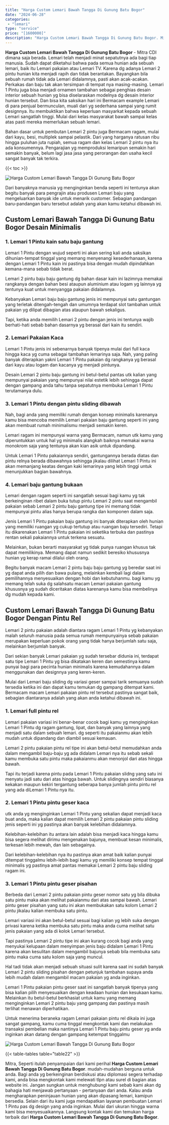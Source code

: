```yaml
---
title: "Harga Custom Lemari Bawah Tangga Di Gunung Batu Bogor"
date: "2024-06-28"
categories:
 - "lemari"
type: "service"
price: "[1600000]"
description: "Harga Custom Lemari Bawah Tangga Di Gunung Batu Bogor. Mitra, Spereti itulah penyampaian dari kami perihal **Harga Custom Lemari Bawah Tangga Di Gunung Batu..."
---
```


**Harga Custom Lemari Bawah Tangga Di Gunung Batu Bogor** - Mitra CDI dimana saja berada. Lemari telah menjadi minat sepatutnya ada bagi tiap manusia. Sudah dapat diketahui bahwa pada semua hunian ada sebuah lemari, baik itu Lemari pakaian atau Lemari TV. Karena dg adanya Lemari 2 pintu hunian kita menjadi rapih dan tidak berantakan. Bayangkan bila sebuah rumah tidak ada Lemari didalamnya, pasti akan acak-acakan. Perkakas dan baju tak akan tersimpan di tempat nya masing-masing. Lemari 1 Pintu juga bisa menjadi ornamen tambahan sebagai penghias desain interior sebuah hunian yg bisa diselaraskan modelnya dg desain interior hunian tersebut. Dan bisa kita saksikan hari ini Bermacam example Lemari di para penjual bermunculan, muali dari yg sederhana sampai yang rumit designnya. Itu membuktikan bahwa keperluan masyarkat kepada sebuah Lemari sangatlah tinggi. Mulai dari kelas masyarakat bawah sampai kelas atas pasti mereka memerlukan sebuah lemari.

Bahan dasar untuk pembutan Lemari 2 pintu juga Bermacam ragam, mulai dari kayu, besi, multiplek sampai pelastik. Dari yang harganya ratusan ribu hingga puluhan juta rupiah, semua ragam dan kelas Lemari 2 pintu nya itu ada konsumennya. Pengarajian yg memproduksi lemaripun semakin hari semakin banyak, belum lagi jasa jasa yang perorangan dan usaha kecil sangat banyak tak terkira.

{{< toc >}}

![Harga Custom Lemari Bawah Tangga Di Gunung Batu Bogor](/images/mebel/dipan-anak-005.jpg)

Dari banyaknya manusia yg menginginkan benda seperti ini tentunya akan begitu banyak para pengrajin atau produsen Lemari baju yang mengeluarkan banyak ide untuk menarik customer. Sebagian pandangan baru-pandangan baru tersebut adalah yang akan kamu ketahui dibawah ini.

## Custom Lemari Bawah Tangga Di Gunung Batu Bogor Desain Minimalis

### 1\. Lemari 1 Pintu kain satu baju gantung

Lemari 1 Pintu dengan wujud seperti ini akan sering kali anda saksikan dihunian-tempat tinggal yang memang menyenangi kesederhanaan, karena dengan Lemari 1 Pintu kain ini pastinya bisa dengan mudah dipindahkan kemana-mana sebab tidak berat.

Lemari 2 pintu baju baju gantung dg bahan dasar kain ini lazimnya memakai rangkanya dengan bahan besi ataupun aluminium atau logam yg lainnya yg tentunya kuat untuk menyangga pakaian didalamnya.

Kebanyakan Lemari baju baju gantung jenis ini mempunyai satu gantungan yang terletak ditengah-tengah dan umumnya terdapat slot tambahan untuk pakaian yg dilipat dibagian atas ataupun bawah sekaligus.

Tapi, ketika anda memilih Lemari 2 pintu dengan jenis ini tentunya wajib berhati-hati sebab bahan dasarnya yg berasal dari kain itu sendiri.

### 2\. Lemari Pakaian Kaca

Lemari 1 Pintu jenis ini sebenarnya banyak tipenya mulai dari full kaca hingga kaca yg cuma sebagai tambahan lemarinya saja. Nah, yang paling banyak diterapkan yakni Lemari 1 Pintu pakaian dg rangkanya yg berasal dari kayu atau logam dan kacanya yg menjadi pintunya.

Desain Lemari 2 pintu baju gantung ini betul-betul pantas utk kalian yang mempunyai pakaian yang mempunyai nilai estetik lebih sehingga dapat dengan gampang anda tahu tanpa sepatutnya membuka Lemari 1 Pintu terutamanya dulu.

### 3\. Lemari 1 Pintu dengan pintu sliding dibawah

Nah, bagi anda yang memiliki rumah dengan konsep minimalis karenanya kamu bisa mencoba memilih Lemari pakaian baju gantung seperti ini yang akan membuat rumah minimalismu menjadi semakin keren.

Lemari ragam ini mempunyai warna yang Bermacam, namun utk kamu yang diperuntukkan untuk hal yg minimalis alangkah baiknya memakai warna monokrom saja yang tentunya akan kian asik untuk dipandang.

Untuk Lemari 1 Pintu pakaiannya sendiri, gantungannya berada diatas dan pintu relnya berada dibawahnya sehingga jikalau dilihat Lemari 1 Pintu ini akan memanjang keatas dengan kaki lemarinya yang lebih tinggi untuk menunjukkan bagian bawahnya.

### 4\. Lemari baju gantung bukaan

Lemari dengan ragam seperti ini sangatlah sesuai bagi kamu yg tak berkeinginan ribet dalam buka tutup pintu Lemari 2 pintu saat mengambil pakaian sebab Lemari 2 pintu baju gantung tipe ini memang tidak mempunyai pintu alias hanya berupa rangka dan komponen dalam saja.

Jenis Lemari 1 Pintu pakaian baju gantung ini banyak diterapkan oleh hunian yang memiliki ruangan yg cukup tertutup atau ruangan baju tersediri. Tetapi itu dikarenakan Lemari 1 Pintu pakaian ini seketika terbuka dan pastinya rentan sekali pakaiannya untuk terkena sesuatu.

Melainkan, bukan berarti masyarakat yg tidak punya ruangan khusus tak dapat memilikinya. Memang dapat namun sedikit beresiko khususnya hunian yg kerap ramai dilalui oleh orang.

Begitu banyak macam Lemari 2 pintu baju baju gantung yg beredar saat ini yg dapat anda pilih dan bawa pulang, melainkan kembali lagi dalam pemilihannya menyesuaikan dengan hobi dan kebutuhanmu. bagi kamu yg memang telah suka dg salahsatu macam Lemari pakaian gantung khususnya yg sudah diceritakan diatas karenanya kamu bisa membelinya dg mudah kepada kami.

## Custom Lemari Bawah Tangga Di Gunung Batu Bogor Dengan Pintu Rel

Lemari 2 pintu pakaian adalah diantara ragam Lemari 1 Pintu yg kebanyakan malah seluruh manusia pada semua rumah mempunyainya sebab pakaian merupakan keperluan pokok orang yang tidak hanya berjumlah satu saja, melainkan berjumlah banyak.

Dari sekian banyak Lemari pakaian yg sudah tersebar didunia ini, terdapat satu tipe Lemari 1 Pintu yg bisa dikatakan keren dan semestinya kamu punyai bagi para pecinta hunian minimalis karena kemudahannya dalam menggunakan dan designnya yang keren-keren.

Mulai dari Lemari baju sliding dg variasi geser sampai tarik semuanya sudah tersedia ketika ini dan dapat kamu temukan dg gampang ditempat kami. Bermacam macam Lemari pakaian pintu rel tersebut pastinya sangat baik, sebagian diantaranya adalah yang akan anda ketahui dibawah ini.

### 1\. Lemari full pintu rel

Lemari pakaian variasi ini benar-benar cocok bagi kamu yg menginginkan Lemari 1 Pintu dg ragam gantung, lipat, dan banyak yang lainnya yang menjadi satu dalam sebuah lemari. dg seperti itu pakaianmu akan lebih mudah untuk dipandang dan diambil sesuai kemauan.

Lemari 2 pintu pakaian pintu rel tipe ini akan betul-betul memudahkan anda dalam mengambil baju-baju yg ada didalam Lemari nya itu sebab sekali kamu membuka satu pintu maka pakaianmu akan menonjol dari atas hingga bawah.

Tapi itu terjadi karena pintu pada Lemari 1 Pintu pakaian slidng yang satu ini menyatu jadi satu dari atas hingga bawah. Untuk slidingnya sendiri biasanya kekakan maupun kekiri tergantung seberapa banya jumlah pintu pintu rel yang ada diLemari 1 Pintu nya itu.

### 2\. Lemari 1 Pintu pintu geser kaca

utk anda yg menginginkan Lemari 1 Pintu yang sekalian dapat menjadi kaca buat anda, maka kalian dapat memilih Lemari 2 pintu pakaian pintu sliding jenis seperti ini yg pastinya akan banyak kelebihan didalamnya.

Kelebihan-kelebihan itu antara lain adalah bisa menjadi kaca hingga kamu bisa segera melihat dirimu mengenakan bajunya, membuat kesan minimalis, terkesan lebih mewah, dan lain sebagainya.

Dari kelebihan-kelebihan nya itu pastinya akan amat baik kalian punyai ditempat tinggalmu lebih-lebih bagi kamu yg memiliki konsep tempat tinggal minimalis yg pastinya amat pantas memakai Lemari 2 pintu baju sliding ragam ini.

### 3\. Lemari 1 Pintu pintu geser pisahan

Berbeda dari Lemari 2 pintu pakaian pintu geser nomor satu yg bila dibuka satu pintu maka akan melihat pakaianmu dari atas sampai bawah. Lemari pintu geser pisahan yang satu ini akan membukakan satu kolom Lemari 2 pintu jikalau kalian membuka satu pintu.

Lemari variasi ini akan betul-betul sesuai bagi kalian yg lebih suka dengan privasi karena ketika membuka satu pintu maka anda cuma melihat satu jenis pakaian yang ada di kolok Lemari tersebut.

Tapi pastinya Lemari 2 pintu tipe ini akan kurang cocok bagi anda yang menyukai kelupaan dalam menyimpan jenis baju didalam Lemari 1 Pintu karena akan kesulitan dalam mengambil bajunya sebab bila membuka satu pintu maka cuma satu kolom saja yang muncul.

Hal tadi tidak akan menjadi sebuah situasi sulit karena saat ini sudah banyak Lemari 2 pintu sliding pisahan dengan petunjuk tambahan supaya anda lebih mudah dalam mengambil macam pakaian yg anda inginkan.

Lemari 1 Pintu pakaian pintu geser saat ini sangatlah banyak tipenya yang bisa kalian pilih menyesuaikan dengan keadaan hunian dan kesukaan kamu. Melainkan itu betul-betul berkhasiat untuk kamu yang memang menginginkan Lemari 2 pintu baju yang gampang dan pastinya masih terlihat menawan diperhatikan.

Untuk menerima beraneka ragam Lemari pakaian pintu rel dikala ini juga sangat gampang, kamu cuma tinggal mengkontak kami dan melakukan transaksi pembelian maka nantinya Lemari 1 Pintu baju pintu geser yg anda inginkan akan datang dengan gampang ketempat tinggalmu

![Harga Custom Lemari Bawah Tangga Di Gunung Batu Bogor](/images/mebel/lemari-buku-015.jpg)

{{< table-tables table="table22" >}}

Mitra, Seperti itulah penyampaian dari kami perihal **Harga Custom Lemari Bawah Tangga Di Gunung Batu Bogor**. mudah-mudahan berguna untuk anda. Bagi anda yg berkeinginan berdiskusi atau diplomasi segera terhadap kami, anda bisa mengkontak kami melewati tlpn atau surel di bagian atas website ini. Jangan sungkan untuk menghubungi kami sebab kami akan dg bahagia hati menjawab pertanyaan - pertanyaan dari anda. Kalau anda mengharapkan peninjauan hunian yang akan dipasang lemari, kamipun bersedia. Selain dari itu kami juga mendapatkan layanan pembuatan Lemari 1 Pintu pas dg design yang anda inginkan. Mulai dari ukuran hingga warna kami bisa menyesuaikannya. Langsung kontak kami dan temukan harga terbaik dari **Harga Custom Lemari Bawah Tangga Di Gunung Batu Bogor**.
